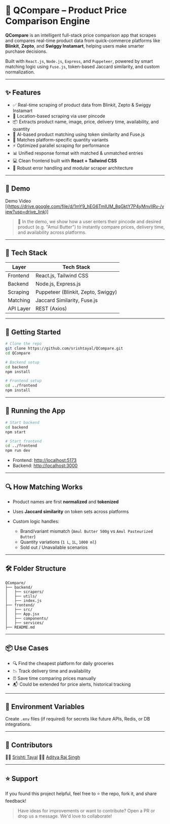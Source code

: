 
# 🛒 QCompare – Product Price Comparison Engine

**QCompare** is an intelligent full-stack price comparison app that scrapes and compares real-time product data from quick-commerce platforms like **Blinkit**, **Zepto**, and **Swiggy Instamart**, helping users make smarter purchase decisions.

Built with `React.js`, `Node.js`, `Express`, and `Puppeteer`, powered by smart matching logic using `Fuse.js`, token-based Jaccard similarity, and custom normalization.

---

## ✨ Features

- ✅ Real-time scraping of product data from Blinkit, Zepto & Swiggy Instamart
- 📍 Location-based scraping via user pincode
- 📦 Extracts product name, image, price, delivery time, availability, and quantity
- 🧠 AI-based product matching using token similarity and Fuse.js
- 🧩 Matches platform-specific quantity variants
- ⚡ Optimized parallel scraping for performance
- 📊 Unified response format with matched & unmatched entries
- 💻 Clean frontend built with **React + Tailwind CSS**
- 🔐 Robust error handling and modular scraper architecture

---

## 📸 Demo

Demo Video [(https://drive.google.com/file/d/1mY9_hEG6TmIUM_8qGktY7P4yMnvIIRv-/view?usp=drive_link)]


> 🧪 In the demo, we show how a user enters their pincode and desired product (e.g. "Amul Butter") to instantly compare prices, delivery time, and availability across platforms.

---

## 🧱 Tech Stack

| Layer        | Tech Stack                          |
|--------------|--------------------------------------|
| Frontend     | React.js, Tailwind CSS               |
| Backend      | Node.js, Express.js                  |
| Scraping     | Puppeteer (Blinkit, Zepto, Swiggy)   |
| Matching     | Jaccard Similarity, Fuse.js          |
| API Layer    | REST (Axios)                         |

---

## 🚀 Getting Started

```bash
# Clone the repo
git clone https://github.com/srishtayal/QCompare.git
cd QCompare

# Backend setup
cd backend
npm install

# Frontend setup
cd ../frontend
npm install
````

---

## 🧪 Running the App

```bash
# Start backend
cd backend
npm start

# Start frontend
cd ../frontend
npm run dev
```

* Frontend: [http://localhost:5173](http://localhost:5173)
* Backend: [http://localhost:3000](http://localhost:3000)

---

## 🔍 How Matching Works

* Product names are first **normalized** and **tokenized**
* Uses **Jaccard similarity** on token sets across platforms
* Custom logic handles:

  * Brand/variant mismatch (`Amul Butter 500g` vs `Amul Pasteurized Butter`)
  * Quantity variations (`1 L`, `1L`, `1000 ml`)
  * Sold out / Unavailable scenarios

---

## 🛠 Folder Structure

```
QCompare/
├── backend/
│   ├── scrapers/
│   ├── utils/
│   ├── index.js
├── frontend/
│   ├── src/
│   ├── App.jsx
│   ├── components/
│   ├── services/
├── README.md
```

---

## 📦 Use Cases

* 🔍 Find the cheapest platform for daily groceries
* 📉 Track delivery time and availability
* ⏰ Save time comparing prices manually
* 📬 Could be extended for price alerts, historical tracking

---

## 🔐 Environment Variables

Create `.env` files (if required) for secrets like future APIs, Redis, or DB integrations.

---

## 🤝 Contributors

👩‍💻 [Srishti Tayal](https://github.com/srishtayal)
👨‍💻 [Aditya Raj Singh](https://github.com/adityars07)

---

## ⭐️ Support

If you found this project helpful, feel free to ⭐ the repo, fork it, and share feedback!

> Have ideas for improvements or want to contribute? Open a PR or drop us a message. We'd love to collaborate!

